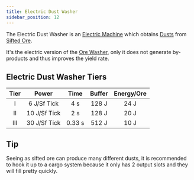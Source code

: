 ```yaml
---
title: Electric Dust Washer
sidebar_position: 12
---
```


The Electric Dust Washer is an [Electric Machine](../Electric-Machines.md) which obtains [Dusts](../../Resources/Dusts/Dusts.md) from [Sifted Ore](../../Miscellaneous-Items/Sifted-Ore.md).

It's the electric version of the [Ore Washer](../../Basic-Machines/Ore-Washer.md), only it does not generate by-products and thus improves the yield rate.

## Electric Dust Washer Tiers

| Tier |    Power     | Time   | Buffer | Energy/Ore |
| :--: | :----------: | :----: | :----: | :--------: |
| I    | 6 J/Sf Tick  | 4 s    | 128 J  | 24 J       |
| II   | 10 J/Sf Tick | 2 s    | 128 J  | 20 J       |
| III  | 30 J/Sf Tick | 0.33 s | 512 J  | 10 J       |

## Tip

Seeing as sifted ore can produce many different dusts, it is recommended to hook it up to a cargo system because it only has 2 output slots and they will fill pretty quickly.
